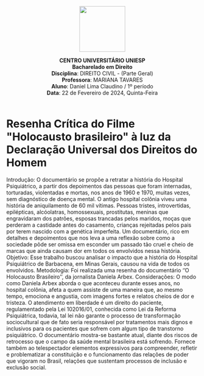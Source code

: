 <div align="center">

<p align="center"><img height="120" src="../../../figuras/LOGO_UNIESP.png"> </p>

<p align="center"><b>CENTRO UNIVERSITÁRIO UNIESP</b><br>
<b>Bacharelado em Direito</b><br>
<b>Disciplina</b>: DIREITO CIVIL - (Parte Geral)<br>
<b>Professora</b>: MARIANA TAVARES<br>
<b>Aluno</b>: Daniel Lima Claudino / 1º período <br>
<b>Data</b>: 22 de Fevereiro de 2024, Quinta-Feira<br><br>
 </p>
</div>

# Resenha Crítica do Filme "Holocausto brasileiro" à luz da Declaração Universal dos Direitos do Homem

Introdução: O documentário se propõe a retratar a história do Hospital Psiquiátrico, a partir dos
depoimentos das pessoas que foram internadas, torturadas, violentadas e mortas, nos anos de
1960 e 1970, muitas vezes, sem diagnóstico de doença mental. O antigo hospital colônia viveu uma
história de aniquilamento de 60 mil vítimas. Pessoas tristes, introvertidas, epilépticas, alcóolatras,
homossexuais, prostitutas, meninas que engravidaram dos patrões, esposas trancadas pelos
maridos, moças que perderam a castidade antes do casamento, crianças rejeitadas pelos pais por
terem nascido com a genética imperfeita. Um documentário, rico em detalhes e depoimentos que
nos leva a uma reflexão sobre como a sociedade pôde ser omissa em esconder um passado tão
cruel e cheio de marcas que ainda causam dor em todos os envolvidos nessa história. Objetivo:
Esse trabalho buscou analisar o impacto que a história do Hospital Psiquiátrico de Barbacena, em
Minas Gerais, causou na vida de todos os envolvidos. Metodologia: Foi realizada uma resenha do
documentário ‘’O Holocausto Brasileiro’’, da jornalista Daniela Arbex. Considerações: O modo
como Daniela Arbex aborda o que aconteceu durante esses anos, no hospital colônia, afeta a quem
assiste de uma maneira que, ao mesmo tempo, emociona e angustia, com imagens fortes e relatos
cheios de dor e tristeza. O atendimento em liberdade é um direito do paciente, regulamentado pela
Lei 102016/01, conhecida como Lei da Reforma Psiquiátrica, todavia, tal lei não garante o processo
de transformação sociocultural que de fato seria responsável por tratamentos mais dignos e
inclusivos para os pacientes que sofrem com algum tipo de transtorno psiquiátrico. O documentário
mostra-se bastante atual, diante dos riscos de retrocesso que o campo da saúde mental brasileira
está sofrendo. Fornece também ao telespectador elementos expressivos para compreender, refletir
e problematizar a constituição e o funcionamento das relações de poder que vigoram no Brasil,
relações que sustentam processos de inclusão e exclusão social.

